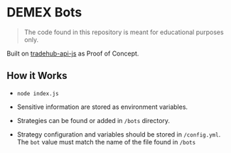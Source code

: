 # DEMEX Bots

> The code found in this repository is meant for educational purposes only.

Built on [tradehub-api-js](https://github.com/Switcheo/tradehub-api-js) as Proof of Concept.

## How it Works

* `node index.js`

* Sensitive information are stored as environment variables.

* Strategies can be found or added in `/bots` directory.

* Strategy configuration and variables should be stored in `/config.yml`. The `bot` value must match the name of the file found in `/bots`
